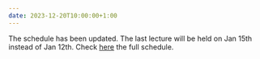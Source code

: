 ```yaml
---
date: 2023-12-20T10:00:00+1:00
---
```

The schedule has been updated. The last lecture will be held on Jan 15th instead of Jan 12th. Check <a href="https://unica-ml.github.io/dlcv/schedule/">here</a> the full schedule.
